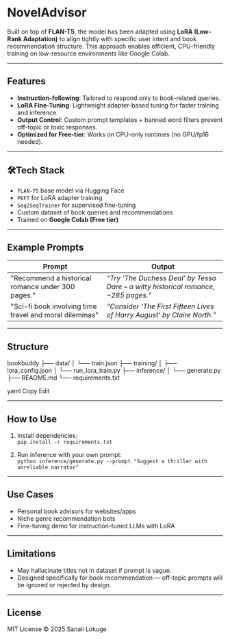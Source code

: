 # NovelAdvisor
Built on top of **FLAN-T5**, the model has been adapted using **LoRA (Low-Rank Adaptation)** to align tightly with specific user intent and book recommendation structure. This approach enables efficient, CPU-friendly training on low-resource environments like Google Colab.

---

## Features

- **Instruction-following**: Tailored to respond only to book-related queries.
- **LoRA Fine-Tuning**: Lightweight adapter-based tuning for faster training and inference.
- **Output Control**: Custom prompt templates + banned word filters prevent off-topic or toxic responses.
- **Optimized for Free-tier**: Works on CPU-only runtimes (no GPU/fp16 needed).

---

## 🛠Tech Stack

- `FLAN-T5` base model via Hugging Face 
- `PEFT` for LoRA adapter training
- `Seq2SeqTrainer` for supervised fine-tuning
- Custom dataset of book queries and recommendations
- Trained on **Google Colab (Free tier)**

---

## Example Prompts

| Prompt | Output |
|--------|--------|
| "Recommend a historical romance under 300 pages." | *“Try ‘The Duchess Deal’ by Tessa Dare – a witty historical romance, ~285 pages.”* |
| "Sci-fi book involving time travel and moral dilemmas" | *“Consider ‘The First Fifteen Lives of Harry August’ by Claire North.”* |

---

## Structure

bookbuddy
├── data/
│ └── train.json
├── training/
│ ├── lora_config.json
│ └── run_lora_train.py
├── inference/
│ └── generate.py
├── README.md
└── requirements.txt

yaml
Copy
Edit

---

## How to Use

1. Install dependencies:  
   `pip install -r requirements.txt`

2. Run inference with your own prompt:  
   `python inference/generate.py --prompt "Suggest a thriller with unreliable narrator"`

---

## Use Cases

- Personal book advisors for websites/apps
- Niche genre recommendation bots
- Fine-tuning demo for instruction-tuned LLMs with LoRA

---

## Limitations

- May hallucinate titles not in dataset if prompt is vague.
- Designed specifically for book recommendation — off-topic prompts will be ignored or rejected by design.

---

## License

MIT License © 2025 Sanali Lokuge
